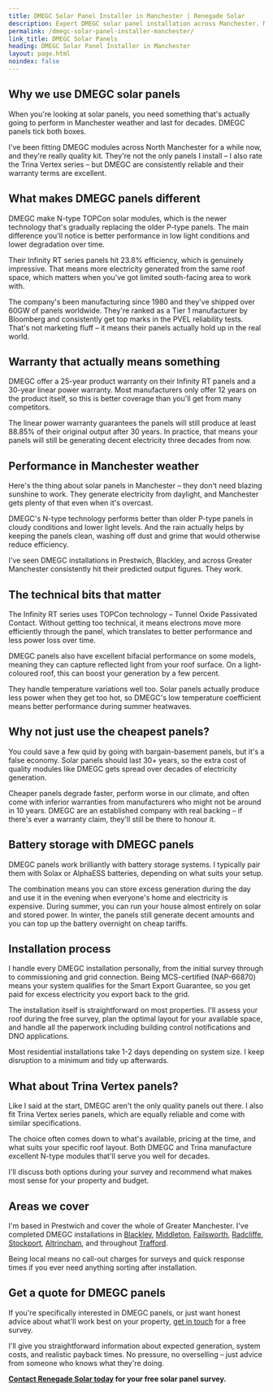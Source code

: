 ```yaml
---
title: DMEGC Solar Panel Installer in Manchester | Renegade Solar
description: Expert DMEGC solar panel installation across Manchester. MCS-certified installer with experience fitting DMEGC's high-efficiency N-type modules.
permalink: /dmegc-solar-panel-installer-manchester/
link_title: DMEGC Solar Panels
heading: DMEGC Solar Panel Installer in Manchester
layout: page.html
noindex: false
---
```


## Why we use DMEGC solar panels

When you're looking at solar panels, you need something that's actually going to perform in Manchester weather and last for decades. DMEGC panels tick both boxes.

I've been fitting DMEGC modules across North Manchester for a while now, and they're really quality kit. They're not the only panels I install – I also rate the Trina Vertex series – but DMEGC are consistently reliable and their warranty terms are excellent.

## What makes DMEGC panels different

DMEGC make N-type TOPCon solar modules, which is the newer technology that's gradually replacing the older P-type panels. The main difference you'll notice is better performance in low light conditions and lower degradation over time.

Their Infinity RT series panels hit 23.8% efficiency, which is genuinely impressive. That means more electricity generated from the same roof space, which matters when you've got limited south-facing area to work with.

The company's been manufacturing since 1980 and they've shipped over 60GW of panels worldwide. They're ranked as a Tier 1 manufacturer by Bloomberg and consistently get top marks in the PVEL reliability tests. That's not marketing fluff – it means their panels actually hold up in the real world.

## Warranty that actually means something

DMEGC offer a 25-year product warranty on their Infinity RT panels and a 30-year linear power warranty. Most manufacturers only offer 12 years on the product itself, so this is better coverage than you'll get from many competitors.

The linear power warranty guarantees the panels will still produce at least 88.85% of their original output after 30 years. In practice, that means your panels will still be generating decent electricity three decades from now.

## Performance in Manchester weather

Here's the thing about solar panels in Manchester – they don't need blazing sunshine to work. They generate electricity from daylight, and Manchester gets plenty of that even when it's overcast.

DMEGC's N-type technology performs better than older P-type panels in cloudy conditions and lower light levels. And the rain actually helps by keeping the panels clean, washing off dust and grime that would otherwise reduce efficiency.

I've seen DMEGC installations in Prestwich, Blackley, and across Greater Manchester consistently hit their predicted output figures. They work.

## The technical bits that matter

The Infinity RT series uses TOPCon technology – Tunnel Oxide Passivated Contact. Without getting too technical, it means electrons move more efficiently through the panel, which translates to better performance and less power loss over time.

DMEGC panels also have excellent bifacial performance on some models, meaning they can capture reflected light from your roof surface. On a light-coloured roof, this can boost your generation by a few percent.

They handle temperature variations well too. Solar panels actually produce less power when they get too hot, so DMEGC's low temperature coefficient means better performance during summer heatwaves.

## Why not just use the cheapest panels?

You could save a few quid by going with bargain-basement panels, but it's a false economy. Solar panels should last 30+ years, so the extra cost of quality modules like DMEGC gets spread over decades of electricity generation.

Cheaper panels degrade faster, perform worse in our climate, and often come with inferior warranties from manufacturers who might not be around in 10 years. DMEGC are an established company with real backing – if there's ever a warranty claim, they'll still be there to honour it.

## Battery storage with DMEGC panels

DMEGC panels work brilliantly with battery storage systems. I typically pair them with Solax or AlphaESS batteries, depending on what suits your setup.

The combination means you can store excess generation during the day and use it in the evening when everyone's home and electricity is expensive. During summer, you can run your house almost entirely on solar and stored power. In winter, the panels still generate decent amounts and you can top up the battery overnight on cheap tariffs.

## Installation process

I handle every DMEGC installation personally, from the initial survey through to commissioning and grid connection. Being MCS-certified (NAP-66870) means your system qualifies for the Smart Export Guarantee, so you get paid for excess electricity you export back to the grid.

The installation itself is straightforward on most properties. I'll assess your roof during the free survey, plan the optimal layout for your available space, and handle all the paperwork including building control notifications and DNO applications.

Most residential installations take 1-2 days depending on system size. I keep disruption to a minimum and tidy up afterwards.

## What about Trina Vertex panels?

Like I said at the start, DMEGC aren't the only quality panels out there. I also fit Trina Vertex series panels, which are equally reliable and come with similar specifications.

The choice often comes down to what's available, pricing at the time, and what suits your specific roof layout. Both DMEGC and Trina manufacture excellent N-type modules that'll serve you well for decades.

I'll discuss both options during your survey and recommend what makes most sense for your property and budget.

## Areas we cover

I'm based in Prestwich and cover the whole of Greater Manchester. I've completed DMEGC installations in [Blackley](/services/solar-and-battery-installations/blackley/), [Middleton](/services/solar-and-battery-installations/middleton/), [Failsworth](/services/solar-and-battery-installations/failsworth/), [Radcliffe](/services/solar-and-battery-installations/radcliffe/), [Stockport](/services/solar-and-battery-installations/stockport/), [Altrincham](/services/solar-and-battery-installations/altrincham/), and throughout [Trafford](/services/solar-and-battery-installations/trafford/).

Being local means no call-out charges for surveys and quick response times if you ever need anything sorting after installation.

## Get a quote for DMEGC panels

If you're specifically interested in DMEGC panels, or just want honest advice about what'll work best on your property, [get in touch](/contact/) for a free survey.

I'll give you straightforward information about expected generation, system costs, and realistic payback times. No pressure, no overselling – just advice from someone who knows what they're doing.

**[Contact Renegade Solar today](/contact/) for your free solar panel survey.**